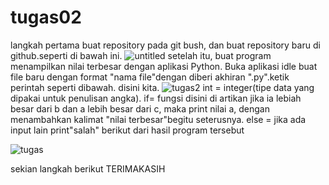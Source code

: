 # tugas02
langkah pertama buat repository pada git bush, dan buat repository baru di github.seperti di bawah ini.
![untitled](https://user-images.githubusercontent.com/38424403/52686278-89c12780-2f7f-11e9-866d-7b74d772ccbf.png)
setelah itu, buat program menampilkan nilai terbesar dengan aplikasi Python. Buka aplikasi idle buat file baru dengan format "nama file"dengan diberi akhiran ".py".ketik perintah seperti dibawah. disini kita.
![tugas2](https://user-images.githubusercontent.com/38424403/52687491-bdeb1700-2f84-11e9-80a9-a172114ccf07.png)
int = integer(tipe data yang dipakai untuk penulisan angka).
if= fungsi disini di artikan jika ia lebiah besar dari b dan a lebih besar dari c, maka print nilai a, dengan menambahkan kalimat "nilai terbesar"begitu seterusnya.
else = jika ada input lain print"salah"
berikut dari hasil program tersebut

![tugas](https://user-images.githubusercontent.com/38424403/52687616-508bb600-2f85-11e9-89cf-be41047190b9.png)

sekian langkah berikut TERIMAKASIH
